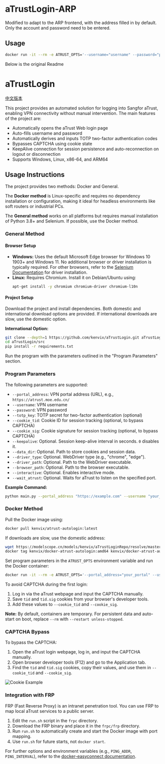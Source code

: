 # aTrustLogin-ARP

Modified to adapt to the ARP frontend, with the address filled in by default. Only the account and password need to be entered.

## Usage
```sh
docker run -it --rm -e ATRUST_OPTS='--username="username" --password="password"' --device /dev/net/tun --cap-add NET_ADMIN -ti -p 1080:1080 --sysctl net.ipv4.conf.default.route_localnet=1 --shm-size 256m wingszeng/docker-atrust-autologin-arp
```

Below is the original Readme

# aTrustLogin

[中文版本](/README.md)

This project provides an automated solution for logging into Sangfor aTrust, enabling VPN connectivity without manual intervention. The main features of the project are:

- Automatically opens the aTrust Web login page
- Auto-fills username and password
- Automatically derives and inputs TOTP two-factor authentication codes
- Bypasses CAPTCHA using cookie state
- KeepAlive connection for session persistence and auto-reconnection on logout or disconnection
- Supports Windows, Linux, x86-64, and ARM64

## Usage Instructions
The project provides two methods: Docker and General.

The **Docker method** is Linux-specific and requires no dependency installation or configuration, making it ideal for headless environments like soft routers or industrial PCs.

The **General method** works on all platforms but requires manual installation of Python 3.8+ and Selenium. If possible, use the Docker method.

### General Method

#### Browser Setup
- **Windows:** Uses the default Microsoft Edge browser for Windows 10 1903+ and Windows 11. No additional browser or driver installation is typically required. For other browsers, refer to the [Selenium Documentation](https://www.selenium.dev/documentation/en/webdriver/driver_requirements/) for driver installation.
- **Linux:** Requires Chromium. Install it on Debian/Ubuntu using:
  ```bash
  apt-get install -y chromium chromium-driver chromium-l10n
  ```

#### Project Setup
Download the project and install dependencies. Both domestic and international download options are provided. If international downloads are slow, use the domestic option.

**International Option:**
```bash
git clone --depth=1 https://github.com/kenvix/aTrustLogin.git aTrustLogin
cd aTrustLogin/src
pip install -r requirements.txt
```

Run the program with the parameters outlined in the "Program Parameters" section.

### Program Parameters

The following parameters are supported:

- `--portal_address`: VPN portal address (URL), e.g., `https://atrust.moe.edu.cn/`
- `--username`: VPN username
- `--password`: VPN password
- `--totp_key`: TOTP secret for two-factor authentication (optional)
- `--cookie_tid`: Cookie ID for session tracking (optional, to bypass CAPTCHA)
- `--cookie_sig`: Cookie signature for session tracking (optional, to bypass CAPTCHA)
- `--keepalive`: Optional. Session keep-alive interval in seconds. `0` disables it.
- `--data_dir`: Optional. Path to store cookies and session data.
- `--driver_type`: Optional. WebDriver type (e.g., "chrome", "edge").
- `--driver_path`: Optional. Path to the WebDriver executable.
- `--browser_path`: Optional. Path to the browser executable.
- `--interactive`: Optional. Enables interactive mode.
- `--wait_atrust`: Optional. Waits for aTrust to listen on the specified port.

**Example Command:**
```bash
python main.py --portal_address "https://example.com" --username "your_username" --password "your_password" --totp_key "your_totp_key" --cookie_tid "your_cookie_tid" --cookie_sig "your_cookie_sig" --keepalive 300 --interactive True --wait_atrust True
```

### Docker Method

Pull the Docker image using:
```bash
docker pull kenvix/atrust-autologin:latest
```

If downloads are slow, use the domestic address:
```bash
wget https://modelscope.cn/models/kenvix/aTrustLoginRepo/resolve/master/docker-atrust-autologin-amd64.tar.xz -O - | xz -dc | docker load
docker tag kenvix/docker-atrust-autologin:amd64 kenvix/docker-atrust-autologin:latest
```

Set program parameters in the `ATRUST_OPTS` environment variable and run the Docker container:
```bash
docker run -it --rm -e ATRUST_OPTS='--portal_address="your_portal" --username="your_username" --password="your_password"' kenvix/atrust-autologin:latest
```

To avoid CAPTCHA during the first login:
1. Log in via the aTrust webpage and input the CAPTCHA manually.
2. Save `tid` and `tid.sig` cookies from your browser's developer tools.
3. Add these values to `--cookie_tid` and `--cookie_sig`.

**Note:** By default, containers are temporary. For persistent data and auto-start on boot, replace `--rm` with `--restart unless-stopped`.

### CAPTCHA Bypass

To bypass the CAPTCHA:
1. Open the aTrust login webpage, log in, and input the CAPTCHA manually.
2. Open browser developer tools (F12) and go to the Application tab.
3. Find the `tid` and `tid.sig` cookies, copy their values, and use them in `--cookie_tid` and `--cookie_sig`.

![Cookie Example](doc/cookie.webp)

### Integration with FRP

FRP (Fast Reverse Proxy) is an intranet penetration tool. You can use FRP to map local aTrust services to a public server.

1. Edit the `run.sh` script in the `frpc` directory.
2. Download the FRP binary and place it in the `frpc/frp` directory.
3. Run `run.sh` to automatically create and start the Docker image with port mapping.
4. Use `run.sh` for future starts, not `docker start`.

For further options and environment variables (e.g., `PING_ADDR`, `PING_INTERVAL`), refer to the [docker-easyconnect documentation](https://github.com/docker-easyconnect/docker-easyconnect/blob/master/doc/usage.md).


